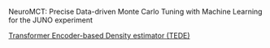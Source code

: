 NeuroMCT: Precise Data-driven Monte Carlo Tuning with Machine Learning for the JUNO experiment

[Transformer Encoder-based Density estimator (TEDE)](repo_docs/tede.pdf)

